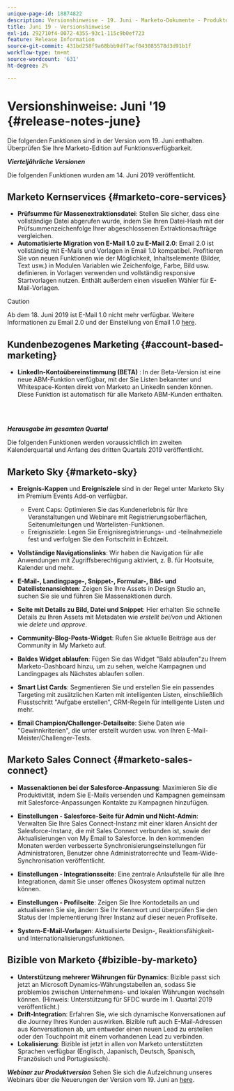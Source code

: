 ```yaml
---
unique-page-id: 18874822
description: Versionshinweise - 19. Juni - Marketo-Dokumente - Produktdokumentation
title: Juni 19 - Versionshinweise
exl-id: 292710f4-0072-4355-93c1-115c9b0ef723
feature: Release Information
source-git-commit: 431bd258f9a68bbb9df7acf043085578d3d91b1f
workflow-type: tm+mt
source-wordcount: '631'
ht-degree: 2%

---
```


# Versionshinweise: Juni &#39;19 {#release-notes-june}

Die folgenden Funktionen sind in der Version vom 19. Juni enthalten. Überprüfen Sie Ihre Marketo-Edition auf Funktionsverfügbarkeit.

**_Vierteljährliche Versionen_**

Die folgenden Funktionen wurden am 14. Juni 2019 veröffentlicht.

## Marketo Kernservices {#marketo-core-services}

* **Prüfsumme für Massenextraktionsdatei**: Stellen Sie sicher, dass eine vollständige Datei abgerufen wurde, indem Sie Ihren Datei-Hash mit der Prüfsummenzeichenfolge Ihrer abgeschlossenen Extraktionsaufträge vergleichen.
* **Automatisierte Migration von E-Mail 1.0 zu E-Mail 2.0**: Email 2.0 ist vollständig mit E-Mails und Vorlagen in Email 1.0 kompatibel. Profitieren Sie von neuen Funktionen wie der Möglichkeit, Inhaltselemente (Bilder, Text usw.) in Modulen Variablen wie Zeichenfolge, Farbe, Bild usw. definieren. in Vorlagen verwenden und vollständig responsive Startvorlagen nutzen. Enthält außerdem einen visuellen Wähler für E-Mail-Vorlagen.

>[!CAUTION]
>
>Ab dem 18. Juni 2019 ist E-Mail 1.0 nicht mehr verfügbar. Weitere Informationen zu Email 2.0 und der Einstellung von Email 1.0 [here](https://nation.marketo.com/docs/DOC-7038).

## Kundenbezogenes Marketing {#account-based-marketing}

* **LinkedIn-Kontoübereinstimmung (BETA)** : In der Beta-Version ist eine neue ABM-Funktion verfügbar, mit der Sie Listen bekannter und Whitespace-Konten direkt von Marketo an LinkedIn senden können. Diese Funktion ist automatisch für alle Marketo ABM-Kunden enthalten.

<br> 

**_Herausgabe im gesamten Quartal_**

Die folgenden Funktionen werden voraussichtlich im zweiten Kalenderquartal und Anfang des dritten Quartals 2019 veröffentlicht.

## Marketo Sky {#marketo-sky}

* **Ereignis-Kappen** und **Ereignisziele** sind in der Regel unter Marketo Sky im Premium Events Add-on verfügbar.

   * Event Caps: Optimieren Sie das Kundenerlebnis für Ihre Veranstaltungen und Webinare mit Registrierungsoberflächen, Seitenumleitungen und Wartelisten-Funktionen.
   * Ereignisziele: Legen Sie Ereignisregistrierungs- und -teilnahmeziele fest und verfolgen Sie den Fortschritt in Echtzeit.

* **Vollständige Navigationslinks**: Wir haben die Navigation für alle Anwendungen mit Zugriffsberechtigung aktiviert, z. B. für Hootsuite, Kalender und mehr.
* **E-Mail-, Landingpage-, Snippet-, Formular-, Bild- und Dateilistenansichten**: Zeigen Sie Ihre Assets in Design Studio an, suchen Sie sie und führen Sie Massenaktionen durch.
* **Seite mit Details zu Bild, Datei und Snippet**: Hier erhalten Sie schnelle Details zu Ihren Assets mit Metadaten wie _erstellt bei/von_ und Aktionen wie _delete_ und _approve_.
* **Community-Blog-Posts-Widget**: Rufen Sie aktuelle Beiträge aus der Community in My Marketo auf.
* **Baldes Widget ablaufen**: Fügen Sie das Widget &quot;Bald ablaufen&quot;zu Ihrem Marketo-Dashboard hinzu, um zu sehen, welche Kampagnen und Landingpages als Nächstes ablaufen sollen.
* **Smart List Cards**: Segmentieren Sie und erstellen Sie ein passendes Targeting mit zusätzlichen Karten mit intelligenten Listen, einschließlich Flusstschritt &quot;Aufgabe erstellen&quot;, CRM-Regeln für intelligente Listen und mehr.
* **Email Champion/Challenger-Detailseite**: Siehe Daten wie &quot;Gewinnkriterien&quot;, die unter erstellt wurden usw. von Ihren E-Mail-Meister/Challenger-Tests.

## Marketo Sales Connect {#marketo-sales-connect}

* **Massenaktionen bei der Salesforce-Anpassung**: Maximieren Sie die Produktivität, indem Sie E-Mails versenden und Kampagnen gemeinsam mit Salesforce-Anpassungen Kontakte zu Kampagnen hinzufügen.
* **Einstellungen - Salesforce-Seite für Admin und Nicht-Admin**: Verwalten Sie Ihre Sales Connect-Instanz mit einer klaren Ansicht der Salesforce-Instanz, die mit Sales Connect verbunden ist, sowie der Aktualisierungen von My Email to Salesforce. In den kommenden Monaten werden verbesserte Synchronisierungseinstellungen für Administratoren, Benutzer ohne Administratorrechte und Team-Wide-Synchronisation veröffentlicht.
* **Einstellungen - Integrationsseite**: Eine zentrale Anlaufstelle für alle Ihre Integrationen, damit Sie unser offenes Ökosystem optimal nutzen können.
* **Einstellungen - Profilseite**: Zeigen Sie Ihre Kontodetails an und aktualisieren Sie sie, ändern Sie Ihr Kennwort und überprüfen Sie den Status der Implementierung Ihrer Instanz auf dieser neuen Profilseite.

* **System-E-Mail-Vorlagen**: Aktualisierte Design-, Reaktionsfähigkeit- und Internationalisierungsfunktionen.

## Bizible von Marketo {#bizible-by-marketo}

* **Unterstützung mehrerer Währungen für Dynamics**: Bizible passt sich jetzt an Microsoft Dynamics-Währungstabellen an, sodass Sie problemlos zwischen Unternehmens- und lokalen Währungen wechseln können. (Hinweis: Unterstützung für SFDC wurde im 1. Quartal 2019 veröffentlicht.)
* **Drift-Integration**: Erfahren Sie, wie sich dynamische Konversationen auf die Journey Ihres Kunden auswirken. Bizible ruft auch E-Mail-Adressen aus Konversationen ab, um entweder einen neuen Lead zu erstellen oder den Touchpoint mit einem vorhandenen Lead zu verbinden.
* **Lokalisierung**: Bizible ist jetzt in allen von Marketo unterstützten Sprachen verfügbar (Englisch, Japanisch, Deutsch, Spanisch, Französisch und Portugiesisch).

***Webinar zur Produktversion*** Sehen Sie sich die Aufzeichnung unseres Webinars über die Neuerungen der Version vom 19. Juni an [here](https://engage.marketo.com/Marketo-June-Product-Release-2019-On-Demand.html).
